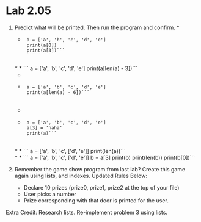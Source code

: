 # Lab 2.05

1. Predict what will be printed. Then run the program and confirm. 
    *  
    *  ```
        a = ['a', 'b', 'c', 'd', 'e']
        print(a[0])
        print(a[3])```
    <br>
    *  
    *  ```
        a = ['a', 'b', 'c', 'd', 'e']
        print(a[len(a) - 3])```
    <br>
    
    *  
    *  ```
        a = ['a', 'b', 'c', 'd', 'e']
        print(a[len(a) - 6])```
    <br>
    
    *  
    *  ```
        a = ['a', 'b', 'c', 'd', 'e']
        a[3] = 'haha'
        print(a)```
    <br> 
    *  
    *  ```
        a = ['a', 'b', 'c', ['d', 'e']]
        print(len(a))```
    <br>
    *
    *  ```
        a = ['a', 'b', 'c', ['d', 'e']]
        b = a[3]
        print(b)
        print(len(b))
        print(b[0])```
    <br>
    

2. Remember the game show program from last lab? Create this game again using lists, and indexes. Updated Rules Below: 
    * Declare 10 prizes (prize0, prize1, prize2 at the top of your file)
    * User picks a number
    * Prize corresponding with that door is printed for the user. 


Extra Credit: Research lists. Re-implement problem 3 using lists. 
